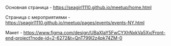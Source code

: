 Основная страница - https://seagirl1110.github.io/meetup/home.html

Страница с мероприятиями - https://seagirl1110.github.io/meetup/pages/events/events-NY.html

Макет - https://www.figma.com/design/UBaXIaY5FwCYXhNxkVa5Xv/Front-end-project?node-id=2-6272&t=QnT799l2z4pk74ZM-0
